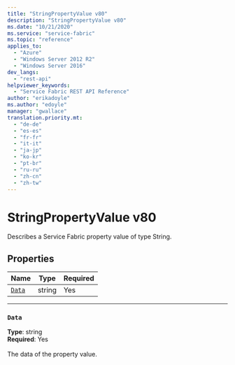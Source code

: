 ```yaml
---
title: "StringPropertyValue v80"
description: "StringPropertyValue v80"
ms.date: "10/21/2020"
ms.service: "service-fabric"
ms.topic: "reference"
applies_to: 
  - "Azure"
  - "Windows Server 2012 R2"
  - "Windows Server 2016"
dev_langs: 
  - "rest-api"
helpviewer_keywords: 
  - "Service Fabric REST API Reference"
author: "erikadoyle"
ms.author: "edoyle"
manager: "gwallace"
translation.priority.mt: 
  - "de-de"
  - "es-es"
  - "fr-fr"
  - "it-it"
  - "ja-jp"
  - "ko-kr"
  - "pt-br"
  - "ru-ru"
  - "zh-cn"
  - "zh-tw"
---
```

# StringPropertyValue v80

Describes a Service Fabric property value of type String.

## Properties
| Name | Type | Required |
| --- | --- | --- |
| [`Data`](#data) | string | Yes |

____
### `Data`
__Type__: string <br/>
__Required__: Yes<br/>
<br/>
The data of the property value.
